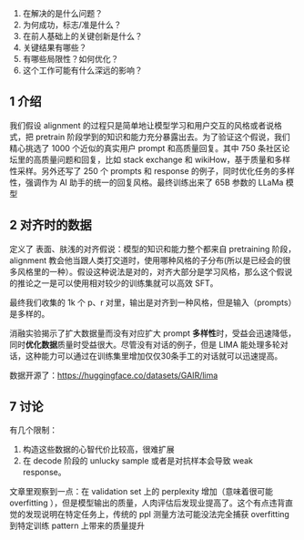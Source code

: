 1. 在解决的是什么问题？
2. 为何成功，标志/准是什么？
3. 在前人基础上的关键创新是什么？
4. 关键结果有哪些？
5. 有哪些局限性？如何优化？
6. 这个工作可能有什么深远的影响？


## 1 介绍

我们假设 alignment 的过程只是简单地让模型学习和用户交互的风格或者说格式，把 pretrain 阶段学到的知识和能力充分暴露出去。为了验证这个假说，我们精心挑选了 1000 个近似的真实用户 prompt 和高质量回复。其中 750 条社区论坛里的高质量问题和回复，比如 stack exchange 和 wikiHow，基于质量和多样性采样。另外还写了 250 个 prompts 和 response 的例子，同时优化任务的多样性，强调作为 AI 助手的统一的回复风格。最终训练出来了 65B 参数的 LLaMa 模型

## 2 对齐时的数据

定义了 表面、肤浅的对齐假说：模型的知识和能力整个都来自 pretraining 阶段，alignment 教会他当跟人类打交道时，使用哪种风格的子分布(所以是已经会的很多风格里的一种）。假设这种说法是对的，对齐大部分是学习风格，那么这个假说的推论之一是可以使用相对较少的训练集就可以高效 SFT。

最终我们收集的 1k 个 p、r 对里，输出是对齐到一种风格，但是输入（prompts）是多样的。

消融实验揭示了扩大数据量而没有对应扩大 prompt **多样性**时，受益会迅速降低，同时**优化数据**质量时受益很大。尽管没有对话的例子，但是 LIMA 能处理多轮对话，这种能力可以通过在训练集里增加仅仅30条手工的对话就可以迅速提高。


数据开源了：https://huggingface.co/datasets/GAIR/lima


## 7 讨论
有几个限制：
1. 构造这些数据的心智代价比较高，很难扩展
2. 在 decode 阶段的 unlucky sample 或者是对抗样本会导致 weak response。


文章里观察到一点：在 validation set 上的 perplexity 增加（意味着很可能 overfitting ），但是模型输出的质量，人肉评估后发现业提高了。这个有点违背直觉的发现说明在特定任务上，传统的 ppl 测量方法可能没法完全捕获 overfitting 到特定训练 pattern 上带来的质量提升
